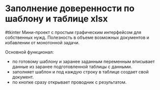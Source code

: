 # Заполнение доверенности по шаблону и таблице xlsx
#tkinter
Мини-проект с простым графическим интерфейсом для собственных нужд.
  Полезность в объеме возможных документов и избавлении от монотонной задачи.

Основной функционал:
- по готовому шаблону и заранее заданным переменным вписывает данные из заранее подготовленной таблицы с данными.
- заполняет шаблон и под каждую строку в таблице создает свой документ.
- по кнопке сразу открывает проводник с результатом.
